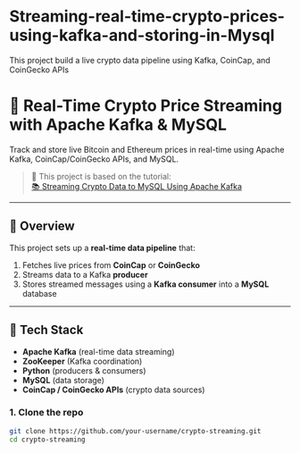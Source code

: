 # Streaming-real-time-crypto-prices-using-kafka-and-storing-in-Mysql
This project build a live crypto data pipeline using Kafka, CoinCap, and CoinGecko APIs
# 🔄 Real-Time Crypto Price Streaming with Apache Kafka & MySQL

Track and store live Bitcoin and Ethereum prices in real-time using Apache Kafka, CoinCap/CoinGecko APIs, and MySQL.

> 📖 This project is based on the tutorial:  
> [📚 Streaming Crypto Data to MySQL Using Apache Kafka](https://medium.com/@joy.kimaiyo)

---

## 🚀 Overview

This project sets up a **real-time data pipeline** that:

1. Fetches live prices from **CoinCap** or **CoinGecko**
2. Streams data to a Kafka **producer**
3. Stores streamed messages using a **Kafka consumer** into a **MySQL** database

---

## 🔧 Tech Stack

- **Apache Kafka** (real-time data streaming)
- **ZooKeeper** (Kafka coordination)
- **Python** (producers & consumers)
- **MySQL** (data storage)
- **CoinCap / CoinGecko APIs** (crypto data sources)


### 1. Clone the repo

```bash
git clone https://github.com/your-username/crypto-streaming.git
cd crypto-streaming



